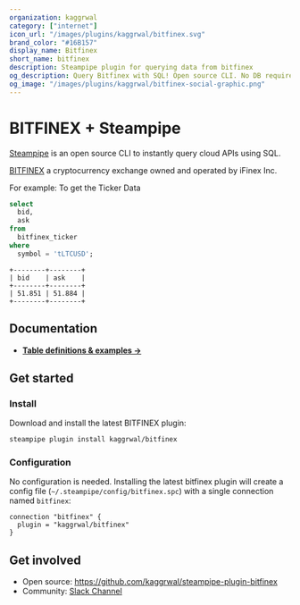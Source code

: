 ```yaml
---
organization: kaggrwal
category: ["internet"]
icon_url: "/images/plugins/kaggrwal/bitfinex.svg"
brand_color: "#16B157"
display_name: Bitfinex
short_name: bitfinex
description: Steampipe plugin for querying data from bitfinex
og_description: Query Bitfinex with SQL! Open source CLI. No DB required. 
og_image: "/images/plugins/kaggrwal/bitfinex-social-graphic.png"
---
```


# BITFINEX + Steampipe

[Steampipe](https://steampipe.io) is an open source CLI to instantly query cloud APIs using SQL.

[BITFINEX](https://www.bitfinex.com/about) a cryptocurrency exchange owned and operated by iFinex Inc.

For example: To get the Ticker Data

```sql
select
  bid,
  ask
from
  bitfinex_ticker
where
  symbol = 'tLTCUSD';
```

```
+--------+--------+
| bid    | ask    |
+--------+--------+
| 51.851 | 51.884 |
+--------+--------+
```

## Documentation

- **[Table definitions & examples →](/plugins/kaggrwal/bitfinex/docs/tables)**

## Get started

### Install

Download and install the latest BITFINEX plugin:

```bash
steampipe plugin install kaggrwal/bitfinex
```

### Configuration

No configuration is needed. Installing the latest bitfinex plugin will create a config file (`~/.steampipe/config/bitfinex.spc`) with a single connection named `bitfinex`:

```hcl
connection "bitfinex" {
  plugin = "kaggrwal/bitfinex"
}
```

## Get involved

* Open source: https://github.com/kaggrwal/steampipe-plugin-bitfinex
* Community: [Slack Channel](https://steampipe.io/community/join)
